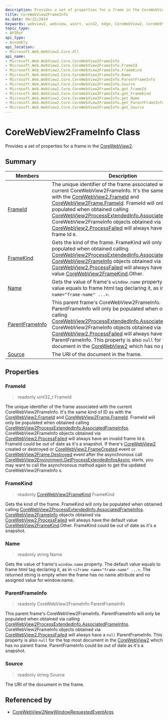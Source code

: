 ```yaml
---
description: Provides a set of properties for a frame in the CoreWebView2.
title: CoreWebView2FrameInfo
ms.date: 04/22/2024
keywords: webview2, webview, winrt, win32, edge, CoreWebView2, CoreWebView2Controller, browser control, edge html, CoreWebView2FrameInfo
topic_type:
- APIRef
api_type:
- Assembly
api_location:
- Microsoft.Web.WebView2.Core.dll
api_name:
- Microsoft.Web.WebView2.Core.CoreWebView2FrameInfo
- Microsoft.Web.WebView2.Core.CoreWebView2FrameInfo.FrameId
- Microsoft.Web.WebView2.Core.CoreWebView2FrameInfo.FrameKind
- Microsoft.Web.WebView2.Core.CoreWebView2FrameInfo.Name
- Microsoft.Web.WebView2.Core.CoreWebView2FrameInfo.ParentFrameInfo
- Microsoft.Web.WebView2.Core.CoreWebView2FrameInfo.Source
- Microsoft.Web.WebView2.Core.CoreWebView2FrameInfo.get_FrameId
- Microsoft.Web.WebView2.Core.CoreWebView2FrameInfo.get_FrameKind
- Microsoft.Web.WebView2.Core.CoreWebView2FrameInfo.get_Name
- Microsoft.Web.WebView2.Core.CoreWebView2FrameInfo.get_ParentFrameInfo
- Microsoft.Web.WebView2.Core.CoreWebView2FrameInfo.get_Source
---
```


# CoreWebView2FrameInfo Class



Provides a set of properties for a frame in the [CoreWebView2](corewebview2.md).

## Summary

Members|Description
--|--
[FrameId](#frameid) | The unique identifier of the frame associated with the current CoreWebView2FrameInfo. It's the same kind of ID as with the [CoreWebView2.FrameId](corewebview2.md#frameid) and [CoreWebView2Frame.FrameId](corewebview2frame.md#frameid). FrameId will only be populated when obtained calling [CoreWebView2ProcessExtendedInfo.AssociatedFrameInfos](corewebview2processextendedinfo.md#associatedframeinfos). CoreWebView2FrameInfo objects obtained via [CoreWebView2.ProcessFailed](corewebview2.md#processfailed) will always have an invalid frame Id `0`.
[FrameKind](#framekind) | Gets the kind of the frame. FrameKind will only be populated when obtained calling [CoreWebView2ProcessExtendedInfo.AssociatedFrameInfos](corewebview2processextendedinfo.md#associatedframeinfos). [CoreWebView2FrameInfo](corewebview2frameinfo.md) objects obtained via [CoreWebView2.ProcessFailed](corewebview2.md#processfailed) will always have the default value [CoreWebView2FrameKind](corewebview2framekind.md).Other.
[Name](#name) | Gets the value of frame's `window.name` property. The default value equals to frame html tag declaring it, as in `<iframe name="frame-name" ...>`.
[ParentFrameInfo](#parentframeinfo) | This parent frame's CoreWebView2FrameInfo. ParentFrameInfo will only be populated when obtained via calling [CoreWebView2ProcessExtendedInfo.AssociatedFrameInfos](corewebview2processextendedinfo.md#associatedframeinfos). CoreWebView2FrameInfo objects obtained via [CoreWebView2.ProcessFailed](corewebview2.md#processfailed) will always have a `null` ParentFrameInfo. This property is also `null` for the top most document in the [CoreWebView2](corewebview2.md) which has no parent frame.
[Source](#source) | The URI of the document in the frame.

## Properties

### FrameId

> readonly  uint32_t FrameId

The unique identifier of the frame associated with the current CoreWebView2FrameInfo. It's the same kind of ID as with the [CoreWebView2.FrameId](corewebview2.md#frameid) and [CoreWebView2Frame.FrameId](corewebview2frame.md#frameid). FrameId will only be populated when obtained calling [CoreWebView2ProcessExtendedInfo.AssociatedFrameInfos](corewebview2processextendedinfo.md#associatedframeinfos). CoreWebView2FrameInfo objects obtained via [CoreWebView2.ProcessFailed](corewebview2.md#processfailed) will always have an invalid frame Id `0`.
FrameId could be out of date as it's a snapshot. If there's [CoreWebView2](corewebview2.md) created or destroyed or [CoreWebView2.FrameCreated](corewebview2.md#framecreated) event or [CoreWebView2Frame.Destroyed](corewebview2frame.md#destroyed) event after the asynchronous call [CoreWebView2Environment.GetProcessExtendedInfosAsync](corewebview2environment.md#getprocessextendedinfosasync) starts, you may want to call the asynchronous method again to get the updated CoreWebView2FrameInfo s.

### FrameKind

> readonly  [CoreWebView2FrameKind](corewebview2framekind.md) FrameKind

Gets the kind of the frame. FrameKind will only be populated when obtained calling [CoreWebView2ProcessExtendedInfo.AssociatedFrameInfos](corewebview2processextendedinfo.md#associatedframeinfos). [CoreWebView2FrameInfo](corewebview2frameinfo.md) objects obtained via [CoreWebView2.ProcessFailed](corewebview2.md#processfailed) will always have the default value [CoreWebView2FrameKind](corewebview2framekind.md).Other.
FrameKind could be out of date as it's a snapshot.

### Name

> readonly  string Name

Gets the value of frame's `window.name` property. The default value equals to frame html tag declaring it, as in `<iframe name="frame-name" ...>`.
The returned string is empty when the frame has no name attribute and no assigned value for window.name.

### ParentFrameInfo

> readonly  CoreWebView2FrameInfo ParentFrameInfo

This parent frame's CoreWebView2FrameInfo. ParentFrameInfo will only be populated when obtained via calling [CoreWebView2ProcessExtendedInfo.AssociatedFrameInfos](corewebview2processextendedinfo.md#associatedframeinfos). CoreWebView2FrameInfo objects obtained via [CoreWebView2.ProcessFailed](corewebview2.md#processfailed) will always have a `null` ParentFrameInfo. This property is also `null` for the top most document in the [CoreWebView2](corewebview2.md) which has no parent frame.
ParentFrameInfo could be out of date as it's a snapshot.

### Source

> readonly  string Source

The URI of the document in the frame.






## Referenced by

- [CoreWebView2NewWindowRequestedEventArgs](corewebview2newwindowrequestedeventargs.md)
